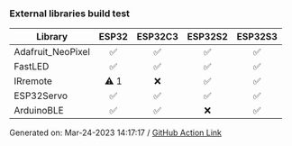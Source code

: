 ### External libraries build test

Library|ESP32|ESP32C3|ESP32S2|ESP32S3
-|:-:|:-:|:-:|:-:
Adafruit_NeoPixel|:white_check_mark:|:white_check_mark:|:white_check_mark:|:white_check_mark:
FastLED|:white_check_mark:|:white_check_mark:|:white_check_mark:|:white_check_mark:
IRremote|:warning: 1|:x:|:white_check_mark:|:white_check_mark:
ESP32Servo|:white_check_mark:|:white_check_mark:|:white_check_mark:|:white_check_mark:
ArduinoBLE|:white_check_mark:|:white_check_mark:|:x:|:white_check_mark:


Generated on: Mar-24-2023 14:17:17
/ [GitHub Action Link](https://github.com/P-R-O-C-H-Y/arduino-esp32/actions/runs/4512097393)